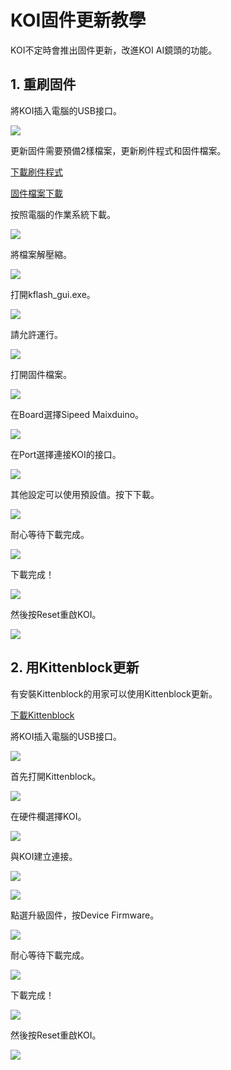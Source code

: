 # **KOI固件更新教學**

KOI不定時會推出固件更新，改進KOI AI鏡頭的功能。

## 1. 重刷固件

將KOI插入電腦的USB接口。

![](./images/usb.jpg)

更新固件需要預備2樣檔案，更新刷件程式和固件檔案。

[下載刷件程式](https://dl.sipeed.com/MAIX/tools/kflash_gui/kflash_gui_v1.6.5)

[固件檔案下載](./updateHist.md)

按照電腦的作業系統下載。

![](./images/1.png)

將檔案解壓縮。

![](./images/2.png)

打開kflash_gui.exe。

![](./images/3.png)

請允許運行。

![](./images/4.png)

打開固件檔案。

![](./images/5.png)

在Board選擇Sipeed Maixduino。

![](./images/6.png)

在Port選擇連接KOI的接口。

![](./images/7.png)

其他設定可以使用預設值。按下下載。

![](./images/8.png)

耐心等待下載完成。

![](./images/9.png)

下載完成！

![](./images/10.png)

然後按Reset重啟KOI。

![](./images/reset.jpg)

## 2. 用Kittenblock更新

有安裝Kittenblock的用家可以使用Kittenblock更新。

[下載Kittenblock](../../Kittenblock/powerBrickKB.md)

將KOI插入電腦的USB接口。

![](./images/usb.jpg)

首先打開Kittenblock。

![](./images/kb1.png)

在硬件欄選擇KOI。

![](./images/kb2.png)

與KOI建立連接。

![](./images/kb3.png)

![](./images/kb4.png)

點選升級固件，按Device Firmware。

![](./images/kb5.png)

耐心等待下載完成。

![](./images/kb6.png)

下載完成！

![](./images/kb7.png)

然後按Reset重啟KOI。

![](./images/reset.jpg)